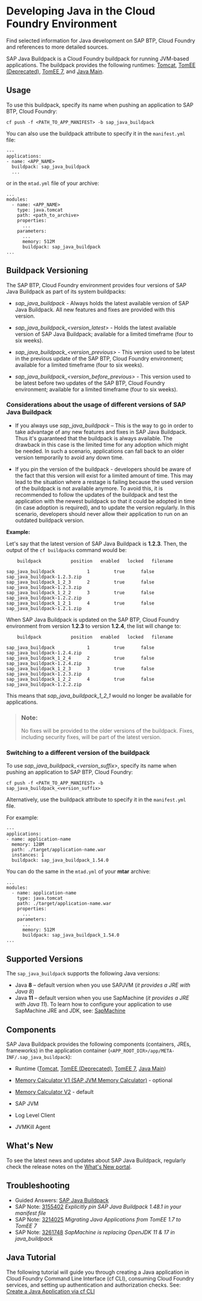 <!-- loioa3f90069d6cd41da82f34a6123d82ce6 -->

# Developing Java in the Cloud Foundry Environment

Find selected information for Java development on SAP BTP, Cloud Foundry and references to more detailed sources.

SAP Java Buildpack is a Cloud Foundry buildpack for running JVM-based applications. The buildpack provides the following runtimes: [Tomcat](tomcat-ddfc101.md), [TomEE \(Deprecated\)](tomee-deprecated-a9590c2.md), [TomEE 7](tomee-7-79c039a.md), and [Java Main](java-main-8a1786a.md).



<a name="loioa3f90069d6cd41da82f34a6123d82ce6__section_xxx_4w3_t2b"/>

## Usage

To use this buildpack, specify its name when pushing an application to SAP BTP, Cloud Foundry:

```
cf push -f <PATH_TO_APP_MANIFEST> -b sap_java_buildpack
```

You can also use the buildpack attribute to specify it in the `manifest.yml` file:

```
---
applications:
- name: <APP_NAME>
  buildpack: sap_java_buildpack
  ...
```

or in the `mtad.yml` file of your archive:

```
...
modules:
  - name: <APP_NAME>
    type: java.tomcat
    path: <path_to_archive>
    properties:
      ...
    parameters:
      ...
      memory: 512M
      buildpack: sap_java_buildpack
...
```



<a name="loioa3f90069d6cd41da82f34a6123d82ce6__section_czc_1hd_kgb"/>

## Buildpack Versioning

The SAP BTP, Cloud Foundry environment provides four versions of SAP Java Buildpack as part of its system buildpacks:

-   *sap\_java\_buildpack* - Always holds the latest available version of SAP Java Buildpack. All new features and fixes are provided with this version.

-   *sap\_java\_buildpack\_<version\_latest\>* - Holds the latest available version of SAP Java Buildpack; available for a limited timeframe \(four to six weeks\).

-   *sap\_java\_buildpack\_<version\_previous\>* - This version used to be latest in the previous update of the SAP BTP, Cloud Foundry environment; available for a limited timeframe \(four to six weeks\).

-   *sap\_java\_buildpack\_<version\_before\_previous\>* - This version used to be latest before two updates of the SAP BTP, Cloud Foundry environment; available for a limited timeframe \(four to six weeks\).




### Considerations about the usage of different versions of SAP Java Buildpack

-   If you always use *sap\_java\_buildpack* – This is the way to go in order to take advantage of any new features and fixes in SAP Java Buildpack. Thus it's guaranteed that the buildpack is always available. The drawback in this case is the limited time for any adoption which might be needed. In such a scenario, applications can fall back to an older version temporarily to avoid any down time.

-   If you pin the version of the buildpack - developers should be aware of the fact that this version will exist for a limited amount of time. This may lead to the situation where a restage is failing because the used version of the buildpack is not available anymore. To avoid this, it is recommended to follow the updates of the buildpack and test the application with the newest buildpack so that it could be adopted in time \(in case adoption is required\), and to update the version regularly. In this scenario, developers should never allow their application to run on an outdated buildpack version.


**Example:**

Let's say that the latest version of SAP Java Buildpack is **1.2.3**. Then, the output of the `cf buildpacks` command would be:

```
	buildpack           position   enabled   locked   filename

sap_java_buildpack            1         true      false    sap_java_buildpack-1.2.3.zip
sap_java_buildpack_1_2_3      2         true      false    sap_java_buildpack-1.2.3.zip
sap_java_buildpack_1_2_2      3         true      false    sap_java_buildpack-1.2.2.zip
sap_java_buildpack_1_2_1      4         true      false    sap_java_buildpack-1.2.1.zip
```

When SAP Java Buildpack is updated on the SAP BTP, Cloud Foundry environment from version **1.2.3** to version **1.2.4**, the list will change to:

```
	buildpack           position   enabled   locked   filename

sap_java_buildpack            1         true      false    sap_java_buildpack-1.2.4.zip
sap_java_buildpack_1_2_4      2         true      false    sap_java_buildpack-1.2.4.zip
sap_java_buildpack_1_2_3      3         true      false    sap_java_buildpack-1.2.3.zip
sap_java_buildpack_1_2_2      4         true      false    sap_java_buildpack-1.2.2.zip
```

This means that *sap\_java\_buildpack\_1\_2\_1* would no longer be available for applications.

> ### Note:  
> No fixes will be provided to the older versions of the buildpack. Fixes, including security fixes, will be part of the latest version.



### Switching to a different version of the buildpack

To use *sap\_java\_buildpack\_<version\_suffix\>*, specify its name when pushing an application to SAP BTP, Cloud Foundry:

```
cf push -f <PATH_TO_APP_MANIFEST> -b sap_java_buildpack_<version_suffix>
```

Alternatively, use the buildpack attribute to specify it in the `manifest.yml` file.

For example:

```
---
applications:
- name: application-name
  memory: 128M
  path: ./target/application-name.war
  instances: 1
  buildpack: sap_java_buildpack_1.54.0
```

You can do the same in the `mtad.yml` of your **mtar** archive:

```
...
modules:
  - name: application-name
    type: java.tomcat
    path: ./target/application-name.war
    properties:
      ...
    parameters:
      ...
      memory: 512M
      buildpack: sap_java_buildpack_1.54.0
...
```



<a name="loioa3f90069d6cd41da82f34a6123d82ce6__section_dvg_kcz_vtb"/>

## Supported Versions

The `sap_java_buildpack` supports the following Java versions:

-   Java **8** – default version when you use SAPJVM \(*it provides a JRE with Java 8*\)
-   Java **11** – default version when you use SapMachine \(*it provides a JRE with Java 11*\). To learn how to configure your application to use SapMachine JRE and JDK, see: [SapMachine](sapmachine-785d6b3.md)



<a name="loioa3f90069d6cd41da82f34a6123d82ce6__section_yxx_4w3_t2b"/>

## Components

SAP Java Buildpack provides the following components \(containers, JREs, frameworks\) in the application container \(`<APP_ROOT_DIR>/app/META-INF/.sap_java_buildpack`\):

-   Runtime \([Tomcat](tomcat-ddfc101.md), [TomEE \(Deprecated\)](tomee-deprecated-a9590c2.md), [TomEE 7](tomee-7-79c039a.md), [Java Main](java-main-8a1786a.md)\)

-   [Memory Calculator V1 \(SAP JVM Memory Calculator\)](memory-calculator-v1-sap-jvm-memory-calculator-c1059e0.md) - optional

-   [Memory Calculator V2](memory-calculator-v2-8eef959.md) - default

-   SAP JVM

-   Log Level Client

-   JVMKill Agent




<a name="loioa3f90069d6cd41da82f34a6123d82ce6__section_wg4_djf_krb"/>

## What's New

To see the latest news and updates about SAP Java Buildpack, regularly check the release notes on the [What's New portal](https://help.sap.com/whats-new/cf0cb2cb149647329b5d02aa96303f56?Component=SAP%2520Java%2520Buildpack&Valid_as_Of=2022-01-01%253A2022-12-31).



<a name="loioa3f90069d6cd41da82f34a6123d82ce6__section_cc2_qzf_hvb"/>

## Troubleshooting

-   Guided Answers: [SAP Java Buildpack](https://ga.support.sap.com/dtp/viewer/#/tree/3254/actions/51226:51219/?version=current)
-   SAP Note: [3155402](https://launchpad.support.sap.com/#/notes/3155402) *Explicitly pin SAP Java Buildpack 1.48.1 in your manifest file*
-   SAP Note: [3214025](https://launchpad.support.sap.com/#/notes/3214025) *Migrating Java Applications from TomEE 1.7 to TomEE 7*
-   SAP Note: [3261748](https://launchpad.support.sap.com/#/notes/3261748) *SapMachine is replacing OpenJDK 11 & 17 in java\_buildpack*



<a name="loioa3f90069d6cd41da82f34a6123d82ce6__section_ugc_sbl_15b"/>

## Java Tutorial

The following tutorial will guide you through creating a Java application in Cloud Foundry Command Line Interface \(cf CLI\), consuming Cloud Foundry services, and setting up authentication and authorization checks. See: [Create a Java Application via cf CLI](https://developers.sap.com/tutorials/btp-cf-buildpacks-java-create.html)

